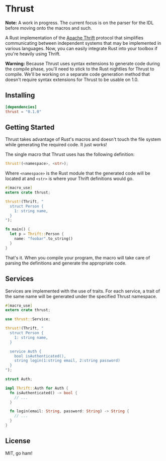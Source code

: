 # Thrust

**Note:** A work in progress. The current focus is on the parser for the IDL before moving onto the macros and such.

A Rust implementation of the [Apache Thrift](https://thrift.apache.org/) protocol that simplifies communicating between independent systems that may be implemented in various languages. Now, you can easily integrate Rust into your toolbox if you're heavily using Thrift.

**Warning:** Because Thrust uses syntax extensions to generate code during the compile phase, you'll need to stick to the Rust nightlies for Thrust to compile. We'll be working on a separate code generation method that doesn't require syntax extensions for Thrust to be usable on 1.0.

## Installing

```toml
[dependencies]
thrust = "0.1.0"
```

## Getting Started

Thrust takes advantage of Rust's macros and doesn't touch the file system while generating the required code. It just works!

The single macro that Thrust uses has the following definition:

```rust
thrust!(<namespace>, <str>);
```

Where `<namespace>` is the Rust module that the generated code will be located at and `<str>` is where your Thrift definitions would go.

```rust
#[macro_use]
extern crate thrust;

thrust!(Thrift, "
  struct Person {
    1: string name,
  }
");

fn main() {
  let p = Thrift::Person {
    name: "foobar".to_string()
  }
}
```

That's it. When you compile your program, the macro will take care of parsing the definitions and generate the appropriate code.


## Services

Services are implemented with the use of traits. For each service, a trait of the same name will be generated under the specified Thrust namespace.

```rust
#[macro_use]
extern crate thrust;

use thrust::Service;

thrust!(Thrift, "
  struct Person {
    1: string name,
  }

  service Auth {
    bool isAuthenticated(),
    string login(1:string email, 2:string password)
  }
");

struct Auth;

impl Thrift::Auth for Auth {
  fn isAuthenticated() -> bool {
    // ...
  }

  fn login(email: String, password: String) -> String {
    // ...
  }
}
```

## License

MIT, go ham!

